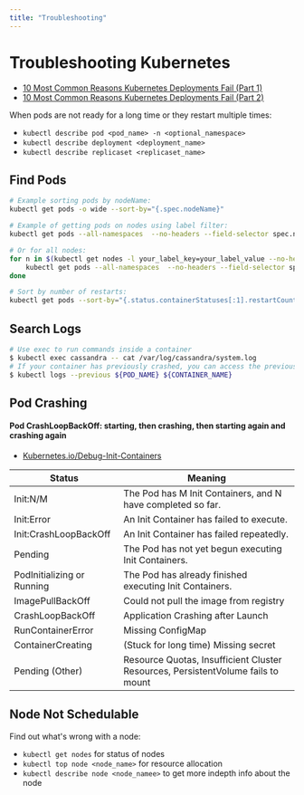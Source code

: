 ```yaml
---
title: "Troubleshooting"
---
```


# Troubleshooting Kubernetes
- [10 Most Common Reasons Kubernetes Deployments Fail (Part 1)](https://kukulinski.com/10-most-common-reasons-kubernetes-deployments-fail-part-1/)
- [10 Most Common Reasons Kubernetes Deployments Fail (Part 2)](https://kukulinski.com/10-most-common-reasons-kubernetes-deployments-fail-part-2/)

When pods are not ready for a long time or they restart multiple times:
- ``kubectl describe pod <pod_name> -n <optional_namespace>``
- ``kubectl describe deployment <deployment_name>``
- ``kubectl describe replicaset <replicaset_name>``


## Find Pods

```bash
# Example sorting pods by nodeName:
kubectl get pods -o wide --sort-by="{.spec.nodeName}"
```

```bash
# Example of getting pods on nodes using label filter:
kubectl get pods --all-namespaces  --no-headers --field-selector spec.nodeName="k8s-workers-17781035-2"

# Or for all nodes:
for n in $(kubectl get nodes -l your_label_key=your_label_value --no-headers | cut -d " " -f1); do
    kubectl get pods --all-namespaces  --no-headers --field-selector spec.nodeName=${n}
done

# Sort by number of restarts:
kubectl get pods --sort-by="{.status.containerStatuses[:1].restartCount}"
```
## Search Logs

```bash
# Use exec to run commands inside a container
$ kubectl exec cassandra -- cat /var/log/cassandra/system.log
# If your container has previously crashed, you can access the previous container's crash log with:
$ kubectl logs --previous ${POD_NAME} ${CONTAINER_NAME}
```

## Pod Crashing

#### Pod CrashLoopBackOff: starting, then crashing, then starting again and crashing again
- [Kubernetes.io/Debug-Init-Containers](https://kubernetes.io/docs/tasks/debug-application-cluster/debug-init-containers/)

| Status                     | Meaning                                                                          |
| -------------------------- | -------------------------------------------------------------------------------- |
| Init:N/M                   | The Pod has M Init Containers, and N have completed so far.                      |
| Init:Error                 | An Init Container has failed to execute.                                         |
| Init:CrashLoopBackOff      | An Init Container has failed repeatedly.                                         |
| Pending                    | The Pod has not yet begun executing Init Containers.                             |
| PodInitializing or Running | The Pod has already finished executing Init Containers.                          |
| ImagePullBackOff           | Could not pull the image from registry                                           |
| CrashLoopBackOff           | Application Crashing after Launch                                                |
| RunContainerError          | Missing ConfigMap                                                                |
| ContainerCreating          | (Stuck for long time) Missing secret                                             |
| Pending (Other)            | Resource Quotas, Insufficient Cluster Resources, PersistentVolume fails to mount |

## Node Not Schedulable
Find out what's wrong with a node:
- ``kubectl get nodes`` for status of nodes
- ``kubectl top node <node_name>`` for resource allocation
- ``kubectl describe node <node_namee>`` to get more indepth info about the node
